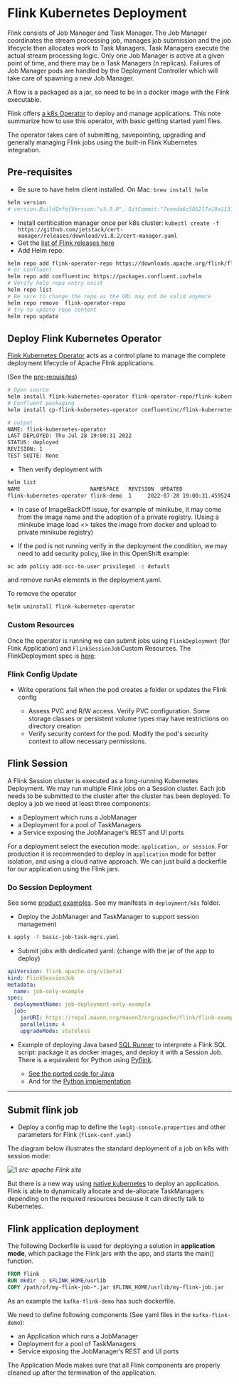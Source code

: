 # Flink Kubernetes Deployment

Flink consists of Job Manager and Task Manager. The Job Manager coordinates the stream processing job, manages job submission and the job lifecycle then allocates work to Task Managers. Task Managers execute the actual stream processing logic. Only one Job Manager is active at a given point of time, and there may be n Task Managers (n replicas).
Failures of Job Manager pods are handled by the Deployment Controller which will take care of spawning a new Job Manager.

A flow is a packaged as a jar, so need to be in a docker image with the Flink executable.

Flink offers [a k8s Operator](https://flink.apache.org/news/2022/04/03/release-kubernetes-operator-0.1.0.html) to deploy and manage applications. This note summarize how to use this operator, with basic getting started yaml files.

The operator takes care of submitting, savepointing, upgrading and generally managing Flink jobs using the built-in Flink Kubernetes integration.

## Pre-requisites

* Be sure to have helm client installed. On Mac: `brew install helm`

```sh
helm version
# version.BuildInfo{Version:"v3.9.0", GitCommit:"7ceeda6c585217a19a1131663d8cd1f7d641b2a7", GitTreeState:"clean", GoVersion:"go1.17.5"}
```

* Install certitication manager once per k8s cluster: `kubectl create -f https://github.com/jetstack/cert-manager/releases/download/v1.8.2/cert-manager.yaml`
* Get the [list of Flink releases here](https://downloads.apache.org/flink/)
* Add Helm repo: 

```sh
helm repo add flink-operator-repo https://downloads.apache.org/flink/flink-kubernetes-operator-1.9.0
# or confluent
helm repo add confluentinc https://packages.confluent.io/helm
# Verify help repo entry exist
helm repo list
# Be sure to change the repo as the URL may not be valid anymore
helm repo remove  flink-operator-repo
# try to update repo content
helm repo update
```

## Deploy Flink Kubernetes Operator

[Flink Kubernetes Operator](https://nightlies.apache.org/flink/flink-kubernetes-operator-docs-stable/) acts as a control plane to manage the complete deployment lifecycle of Apache Flink applications.

(See the [pre-requisites](https://nightlies.apache.org/flink/flink-kubernetes-operator-docs-stable/docs/try-flink-kubernetes-operator/quick-start/))
```sh
# Open source
helm install flink-kubernetes-operator flink-operator-repo/flink-kubernetes-operator
# Confluent packaging
helm install cp-flink-kubernetes-operator confluentinc/flink-kubernetes-operator

# output
NAME: flink-kubernetes-operator
LAST DEPLOYED: Thu Jul 28 19:00:31 2022
STATUS: deployed
REVISION: 1
TEST SUITE: None
```

* Then verify deployment with 

```sh
helm list
NAME                      NAMESPACE   REVISION  UPDATED                            STATUS  CHART APP VERSION
flink-kubernetes-operator flink-demo  1    	2022-07-28 19:00:31.459524 -0700 PDT	deployed flink-kubernetes-operator-1.0.1	1.0.1
```

* In case of ImageBackOff issue, for example of minikube, it may come from the image name and the adoption of a private registry. (Using a minikube image load <> takes the image from docker and upload to private minikube registry)

* If the pod is not running verify in the deployment the condition, we may need to add security policy, like in this OpenShift example:

```sh
oc adm policy add-scc-to-user privileged -z default
```

and remove runAs elements in the deployment.yaml.

To remove the operator

```sh
helm uninstall flink-kubernetes-operator
```

### Custom Resources

Once the operator is running we can submit jobs using  `FlinkDeployment` (for Flink Application) and `FlinkSessionJob`Custom Resources.
The FlinkDeployment spec is [here](https://nightlies.apache.org/flink/flink-kubernetes-operator-docs-release-1.10/docs/custom-resource/overview/#flinkdeployment-spec-overview):

### Flink Config Update

* Write operations fail when the pod creates a folder or updates the Flink config

  * Assess PVC and R/W access. Verify PVC configuration. Some storage classes or persistent volume types may have restrictions on directory creation
  * Verify security context for the pod. Modify the pod's security context to allow necessary permissions.

## Flink Session

A Flink Session cluster is executed as a long-running Kubernetes Deployment. We may run multiple Flink jobs on a Session cluster. Each job needs to be submitted to the cluster after the cluster has been deployed.
To deploy a job we need at least three components:

* a Deployment which runs a JobManager
* a Deployment for a pool of TaskManagers
* a Service exposing the JobManager’s REST and UI ports


For a deployment select the execution mode: `application, or session`. For production it is recommended to deploy in `application` mode for better isolation, and using a cloud native approach. We can just build a dockerfile for our application using the Flink jars.

### Do Session Deployment

See some [product examples](https://github.com/apache/flink-kubernetes-operator/tree/main/examples). See my manifests in `deployment/k8s` folder.

* Deploy the JobManager and TaskManager to support session management

```sh
k apply -f basic-job-task-mgrs.yaml 
```

* Submit jobs with dedicated yaml: (change with the jar of the app to deploy)

```yaml
apiVersion: flink.apache.org/v1beta1
kind: FlinkSessionJob
metadata:
  name: job-only-example
spec:
  deploymentName: job-deployment-only-example
  job:
    jarURI: https://repo1.maven.org/maven2/org/apache/flink/flink-examples-streaming_2.12/1.16.1/flink-examples-streaming_2.12-1.16.1-TopSpeedWindowing.jar
    parallelism: 4
    upgradeMode: stateless
```

* Example of deploying Java based [SQL Runner](https://github.com/apache/flink-kubernetes-operator/blob/main/examples/flink-sql-runner-example/README.md) to interprete a Flink SQL script: package it as docker images, and deploy it with a Session Job. There is a equivalent for Python using [Pyflink](https://nightlies.apache.org/flink/flink-docs-release-1.18/docs/dev/python/overview/).

    * [See the ported code for Java](https://github.com/jbcodeforce/flink-studies/tree/master/flink-sql-demos/sql-runner)
    * And for the [Python implementation](https://github.com/jbcodeforce/flink-studies/tree/master/flink-sql-demos/flink-python-sql-runner)



---

## Submit flink job

* Deploy a config map to define the `log4j-console.properties` and other parameters for Flink (`flink-conf.yaml`)


The diagram below illustrates the standard deployment of a job on k8s with session mode:

 ![1](https://ci.apache.org/projects/flink/flink-docs-release-1.14/fig/FlinkOnK8s.svg)
 *src: apache Flink site*
 
But there is a new way using [native kubernetes](https://ci.apache.org/projects/flink/flink-docs-release-1.14/deployment/resource-providers/native_kubernetes.html) to deploy an application. Flink is able to dynamically allocate and de-allocate TaskManagers depending on the required resources because it can directly talk to Kubernetes.

## Flink application deployment

The following Dockerfile is used for deploying a solution in **application mode**, which package the Flink jars with the app, and starts the main() function.

```dockerfile
FROM flink
RUN mkdir -p $FLINK_HOME/usrlib
COPY /path/of/my-flink-job-*.jar $FLINK_HOME/usrlib/my-flink-job.jar
```

As an example the `kafka-flink-demo` has such dockerfile.

We need to define following components (See yaml files in the `kafka-flink-demo`):

* an Application which runs a JobManager
* Deployment for a pool of TaskManagers
* Service exposing the JobManager’s REST and UI ports

The Application Mode makes sure that all Flink components are properly cleaned up after the termination of the application.